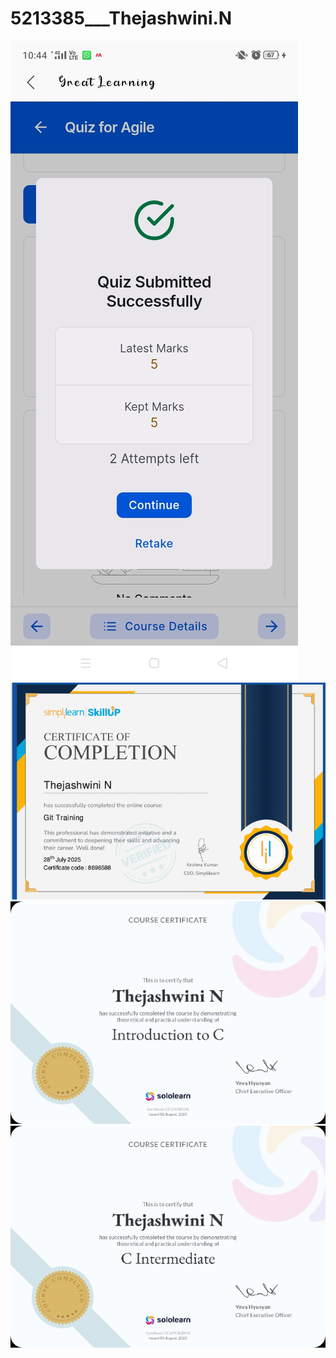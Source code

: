 # 5213385___Thejashwini.N

<img src="https://github.com/Thejaswini-26/5213385___Thejashwini.N/blob/main/SDLC/SDLC%20Screenshot.jpeg"  alt="image">

<img src="https://github.com/Thejaswini-26/5213385___Thejashwini.N/blob/main/Git/Git%20Screenshot.png"   alt="image">
<img src="https://github.com/Thejaswini-26/5213385___Thejashwini.N/blob/main/Essentials%20of%20C%20Programming/Introduction%20to%20C.jpg" alt="image">
<img src="https://github.com/Thejaswini-26/5213385___Thejashwini.N/blob/main/Essentials%20of%20C%20Programming/C%20intermediate.jpg" alt="image">